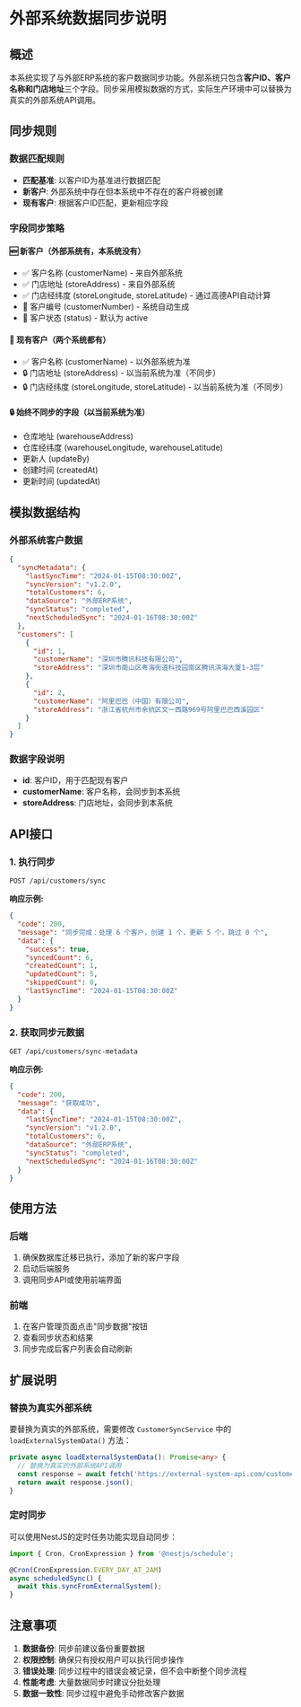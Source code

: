# 外部系统数据同步说明

## 概述

本系统实现了与外部ERP系统的客户数据同步功能。外部系统只包含**客户ID、客户名称和门店地址**三个字段。同步采用模拟数据的方式，实际生产环境中可以替换为真实的外部系统API调用。

## 同步规则

### 数据匹配规则
- **匹配基准**: 以客户ID为基准进行数据匹配
- **新客户**: 外部系统中存在但本系统中不存在的客户将被创建
- **现有客户**: 根据客户ID匹配，更新相应字段

### 字段同步策略

#### 🆕 新客户（外部系统有，本系统没有）
- ✅ 客户名称 (customerName) - 来自外部系统
- ✅ 门店地址 (storeAddress) - 来自外部系统
- ✅ 门店经纬度 (storeLongitude, storeLatitude) - 通过高德API自动计算
- 🔧 客户编号 (customerNumber) - 系统自动生成
- 🔧 客户状态 (status) - 默认为 active

#### 🔄 现有客户（两个系统都有）
- ✅ 客户名称 (customerName) - 以外部系统为准
- 🔒 门店地址 (storeAddress) - 以当前系统为准（不同步）
- 🔒 门店经纬度 (storeLongitude, storeLatitude) - 以当前系统为准（不同步）

#### 🔒 始终不同步的字段（以当前系统为准）
- 仓库地址 (warehouseAddress)
- 仓库经纬度 (warehouseLongitude, warehouseLatitude)
- 更新人 (updateBy)
- 创建时间 (createdAt)
- 更新时间 (updatedAt)

## 模拟数据结构

### 外部系统客户数据
```json
{
  "syncMetadata": {
    "lastSyncTime": "2024-01-15T08:30:00Z",
    "syncVersion": "v1.2.0",
    "totalCustomers": 6,
    "dataSource": "外部ERP系统",
    "syncStatus": "completed",
    "nextScheduledSync": "2024-01-16T08:30:00Z"
  },
  "customers": [
    {
      "id": 1,
      "customerName": "深圳市腾讯科技有限公司",
      "storeAddress": "深圳市南山区粤海街道科技园南区腾讯滨海大厦1-3层"
    },
    {
      "id": 2,
      "customerName": "阿里巴巴（中国）有限公司",
      "storeAddress": "浙江省杭州市余杭区文一西路969号阿里巴巴西溪园区"
    }
  ]
}
```

### 数据字段说明
- **id**: 客户ID，用于匹配现有客户
- **customerName**: 客户名称，会同步到本系统
- **storeAddress**: 门店地址，会同步到本系统

## API接口

### 1. 执行同步
```
POST /api/customers/sync
```

**响应示例:**
```json
{
  "code": 200,
  "message": "同步完成：处理 6 个客户，创建 1 个，更新 5 个，跳过 0 个",
  "data": {
    "success": true,
    "syncedCount": 6,
    "createdCount": 1,
    "updatedCount": 5,
    "skippedCount": 0,
    "lastSyncTime": "2024-01-15T08:30:00Z"
  }
}
```

### 2. 获取同步元数据
```
GET /api/customers/sync-metadata
```

**响应示例:**
```json
{
  "code": 200,
  "message": "获取成功",
  "data": {
    "lastSyncTime": "2024-01-15T08:30:00Z",
    "syncVersion": "v1.2.0",
    "totalCustomers": 6,
    "dataSource": "外部ERP系统",
    "syncStatus": "completed",
    "nextScheduledSync": "2024-01-16T08:30:00Z"
  }
}
```

## 使用方法

### 后端
1. 确保数据库迁移已执行，添加了新的客户字段
2. 启动后端服务
3. 调用同步API或使用前端界面

### 前端
1. 在客户管理页面点击"同步数据"按钮
2. 查看同步状态和结果
3. 同步完成后客户列表会自动刷新

## 扩展说明

### 替换为真实外部系统
要替换为真实的外部系统，需要修改 `CustomerSyncService` 中的 `loadExternalSystemData()` 方法：

```typescript
private async loadExternalSystemData(): Promise<any> {
  // 替换为真实的外部系统API调用
  const response = await fetch('https://external-system-api.com/customers');
  return await response.json();
}
```

### 定时同步
可以使用NestJS的定时任务功能实现自动同步：

```typescript
import { Cron, CronExpression } from '@nestjs/schedule';

@Cron(CronExpression.EVERY_DAY_AT_2AM)
async scheduledSync() {
  await this.syncFromExternalSystem();
}
```

## 注意事项

1. **数据备份**: 同步前建议备份重要数据
2. **权限控制**: 确保只有授权用户可以执行同步操作
3. **错误处理**: 同步过程中的错误会被记录，但不会中断整个同步流程
4. **性能考虑**: 大量数据同步时建议分批处理
5. **数据一致性**: 同步过程中避免手动修改客户数据
